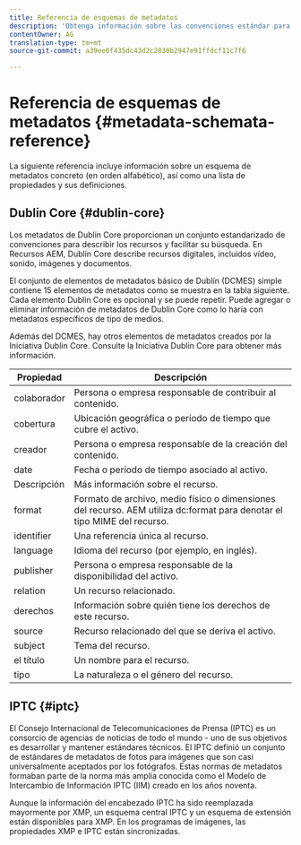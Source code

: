 ```yaml
---
title: Referencia de esquemas de metadatos
description: 'Obtenga información sobre las convenciones estándar para describir metadatos de recursos, incluidos Dublin Core, IPTC y otros esquemas de metadatos. '
contentOwner: AG
translation-type: tm+mt
source-git-commit: a39ee0f435dc43d2c2830b2947e91ffdcf11c7f6

---
```



# Referencia de esquemas de metadatos {#metadata-schemata-reference}

La siguiente referencia incluye información sobre un esquema de metadatos concreto (en orden alfabético), así como una lista de propiedades y sus definiciones.

## Dublin Core {#dublin-core}

Los metadatos de Dublin Core proporcionan un conjunto estandarizado de convenciones para describir los recursos y facilitar su búsqueda. En Recursos AEM, Dublin Core describe recursos digitales, incluidos vídeo, sonido, imágenes y documentos.

El conjunto de elementos de metadatos básico de Dublín (DCMES) simple contiene 15 elementos de metadatos como se muestra en la tabla siguiente. Cada elemento Dublin Core es opcional y se puede repetir. Puede agregar o eliminar información de metadatos de Dublin Core como lo haría con metadatos específicos de tipo de medios.

Además del DCMES, hay otros elementos de metadatos creados por la Iniciativa Dublin Core. Consulte la Iniciativa [](https://dublincore.org/) Dublin Core para obtener más información.

| Propiedad | Descripción |
|---|---|
| colaborador | Persona o empresa responsable de contribuir al contenido. |
| cobertura | Ubicación geográfica o período de tiempo que cubre el activo. |
| creador | Persona o empresa responsable de la creación del contenido. |
| date | Fecha o período de tiempo asociado al activo. |
| Descripción | Más información sobre el recurso. |
| format | Formato de archivo, medio físico o dimensiones del recurso. AEM utiliza dc:format para denotar el tipo MIME del recurso. |
| identifier | Una referencia única al recurso. |
| language | Idioma del recurso (por ejemplo, en inglés). |
| publisher | Persona o empresa responsable de la disponibilidad del activo. |
| relation | Un recurso relacionado. |
| derechos | Información sobre quién tiene los derechos de este recurso. |
| source | Recurso relacionado del que se deriva el activo. |
| subject | Tema del recurso. |
| el título | Un nombre para el recurso. |
| tipo | La naturaleza o el género del recurso. |

## IPTC {#iptc}

El Consejo Internacional de Telecomunicaciones de Prensa (IPTC) es un consorcio de agencias de noticias de todo el mundo - uno de sus objetivos es desarrollar y mantener estándares técnicos. El IPTC definió un conjunto de estándares de metadatos de fotos para imágenes que son casi universalmente aceptados por los fotógrafos. Estas normas de metadatos formaban parte de la norma más amplia conocida como el Modelo de Intercambio de Información IPTC (IIM) creado en los años noventa.

Aunque la información del encabezado IPTC ha sido reemplazada mayormente por XMP, un esquema central IPTC y un esquema de extensión están disponibles para XMP. En los programas de imágenes, las propiedades XMP e IPTC están sincronizadas.
